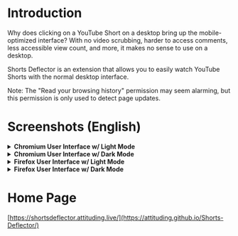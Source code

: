 # Introduction
Why does clicking on a YouTube Short on a desktop bring up the mobile-optimized interface? With no video scrubbing, harder to access comments, less accessible view count, and more, it makes no sense to use on a desktop.

Shorts Deflector is an extension that allows you to easily watch YouTube Shorts with the normal desktop interface.

Note: The "Read your browsing history" permission may seem alarming, but this permission is only used to detect page updates.

# Screenshots (English)
<details>
  <summary><b>Chromium User Interface w/ Light Mode</b></summary>
  <img src="./assets/promo/Shorts%20Deflector%20Light%20Chromium%20en.png">
</details>

<details>
  <summary><b>Chromium User Interface w/ Dark Mode</b></summary>
  <img src="./assets/promo/Shorts%20Deflector%20Dark%20Chromium%20en.png">
</details>

<details>
  <summary><b>Firefox User Interface w/ Light Mode</b></summary>
  <img src="./assets/promo/Shorts%20Deflector%20Light%20Firefox%20en.png">
</details>

<details>
  <summary><b>Firefox User Interface w/ Dark Mode</b></summary>
  <img src="./assets/promo/Shorts%20Deflector%20Dark%20Firefox%20en.png">
</details>

# Home Page
[https://shortsdeflector.attituding.live/](https://attituding.github.io/Shorts-Deflector/)